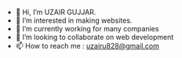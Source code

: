 - 👋 Hi, I’m UZAIR GUJJAR.
- 👀 I’m interested in making websites.
- 🌱 I’m currently working for many companies
- 💞️ I’m looking to collaborate on web development
- 📫 How to reach me : uzairu828@gmail.com

<!---
uzairgujjar9/uzairgujjar9 is a ✨ special ✨ repository because its `README.md` (this file) appears on your GitHub profile.
You can click the Preview link to take a look at your changes.
--->
